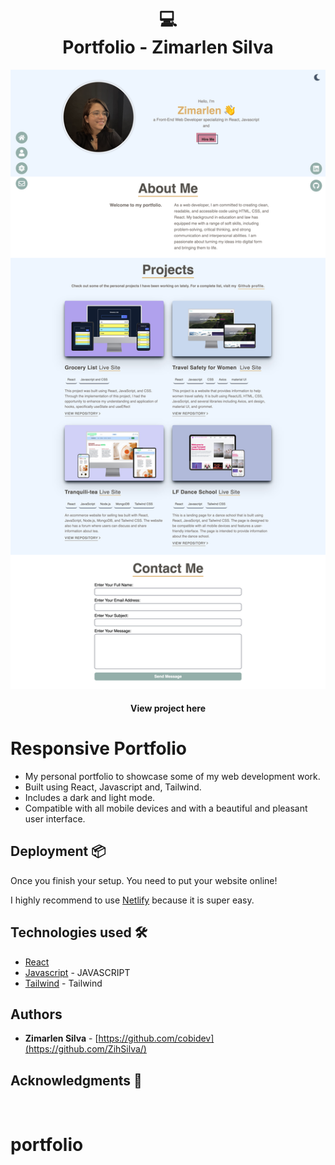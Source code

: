 
<h1 align="center">
  💻<br>Portfolio - Zimarlen Silva
</h1>

![Project](src/images/screen.png)

<h4 align="center"><Link href="https://zimarlen-portfolio.netlify.app">View project here</Link></h4>

# Responsive Portfolio

- My personal portfolio to showcase some of my web development work.
- Built using React, Javascript and, Tailwind.
- Includes a dark and light mode.
- Compatible with all mobile devices and with a beautiful and pleasant user interface.

## Deployment 📦

Once you finish your setup. You need to put your website online!

I highly recommend to use [Netlify](https://netlify.com) because it is super easy.

## Technologies used 🛠️

- [React](https://reactjs.org/) 
- [Javascript](https://www.javascript.com/) - JAVASCRIPT
- [Tailwind](https://tailwindui.com/) - Tailwind


## Authors

- **Zimarlen Silva** - [https://github.com/cobidev](https://github.com/ZihSilva/)


## Acknowledgments 🎁




​
# portfolio
